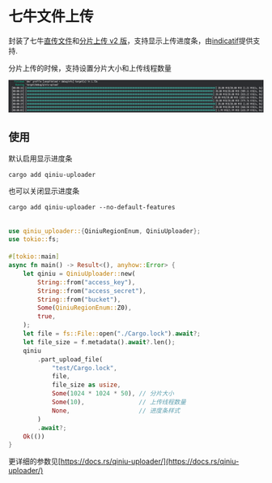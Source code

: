 # 七牛文件上传

封装了七牛[直传文件](https://developer.qiniu.com/kodo/1312/upload)和[分片上传 v2 版](https://developer.qiniu.com/kodo/6364/multipartupload-interface)，支持显示上传进度条，由[indicatif](https://crates.io/crates/indicatif)提供支持.

分片上传的时候，支持设置分片大小和上传线程数量

![](./snapshot.png)

## 使用

默认启用显示进度条

```
cargo add qiniu-uploader
```

也可以关闭显示进度条

```
cargo add qiniu-uploader --no-default-features
```

```rust

use qiniu_uploader::{QiniuRegionEnum, QiniuUploader};
use tokio::fs;

#[tokio::main]
async fn main() -> Result<(), anyhow::Error> {
    let qiniu = QiniuUploader::new(
        String::from("access_key"),
        String::from("access_secret"),
        String::from("bucket"),
        Some(QiniuRegionEnum::Z0),
        true,
    );
    let file = fs::File::open("./Cargo.lock").await?;
    let file_size = f.metadata().await?.len();
    qiniu
        .part_upload_file(
            "test/Cargo.lock",
            file,
            file_size as usize,
            Some(1024 * 1024 * 50), // 分片大小
            Some(10),               // 上传线程数量
            None,                   // 进度条样式
        )
        .await?;
    Ok(())
}
```

更详细的参数见[https://docs.rs/qiniu-uploader/](https://docs.rs/qiniu-uploader/)

